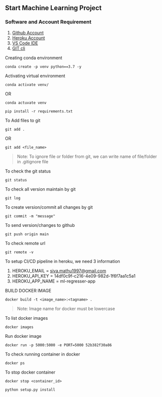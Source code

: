 ## Start Machine Learning Project

### Software and Account Requirement

1. [Github Account](https://github.com/)
2. [Heroku Account](https://id.heroku.com/login)
3. [VS Code IDE](https://code.visualstudio.com/download)
4. [GIT cli](https://git-scm.com/downloads)


Creating conda environment
```
conda create -p venv python==3.7 -y
```

Activating virtual environment
```
conda activate venv/
```
OR
```
conda actuvate venv
```

```
pip install -r requirements.txt
```

To Add files to git
```
git add .
```
OR
```
git add <file_name>
```
> Note: To ignore file or folder from git, we can write name of file/folder in .gitignore file

To check the git status
```
git status
```

To check all version maintain by git
```
git log
```

To create version/commit all changes by git
```
git commit -m "message"
```

To send version/changes to github
```
git push origin main
```

To check remote url
```
git remote -v
```

To setup CI/CD pipeline in heroku, we need 3 information
1. HEROKU_EMAIL = siva.mathu1997@gmail.com
2. HEROKU_API_KEY = 14df0c9f-c216-4e09-982d-1f6f7aa1c5a1
3. HEROKU_APP_NAME = ml-regresser-app


BUILD DOCKER IMAGE
```
docker build -t <image_name>:<tagname> .
```
> Note: Image name for docker must be lowercase

To list docker images
```
docker images
```

Run docker image
```
docker run -p 5000:5000 -e PORT=5000 52b382f30a86
```

To check running container in docker
```
docker ps
```

To stop docker container
```
docker stop <container_id>
```


```
python setup.py install
```